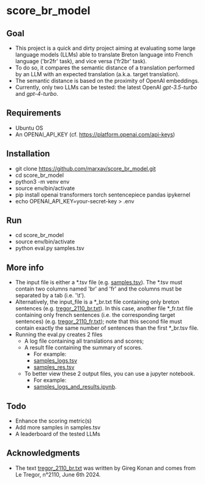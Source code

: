 # score_br_model

## Goal
* This project is a quick and dirty project aiming at evaluating some large language models (LLMs) able to translate Breton language into French language ('br2fr' task), and vice versa ('fr2br' task).
* To do so, it compares the semantic distance of a translation performed by an LLM with an expected translation (a.k.a. target translation).
* The semantic distance is based on the proximity of OpenAI embeddings.
* Currently, only two LLMs can be tested: the latest OpenAI *gpt-3.5-turbo* and *gpt-4-turbo*.

## Requirements
* Ubuntu OS
* An OPENAI_API_KEY (cf. https://platform.openai.com/api-keys)

## Installation
* git clone https://github.com/marxav/score_br_model.git
* cd score_br_model
* python3 -m venv env
* source env/bin/activate
* pip install openai transformers torch sentencepiece pandas ipykernel
* echo OPENAI_API_KEY=your-secret-key > .env

## Run
* cd score_br_model
* source env/bin/activate
* python eval.py samples.tsv 

## More info
* The input file is either a *.tsv file (e.g. [samples.tsv](samples.tsv)). The *.tsv must contain two columns named 'br' and 'fr' and the columns must be separated by a tab (i.e. '\t').  
* Alternatively, the input_file is a *_br.txt file containing only breton sentences (e.g. [tregor_2110_br.txt](tregor_2110_br.txt)). In this case, another file *_fr.txt file containing only french sentences (i.e. the corresponding target sentences) (e.g. [tregor_2110_fr.txt](tregor_2110_fr.txt)); note that this second file must contain exactly the same number of sentences than the first *_br.tsv file.
* Running the eval.py creates 2 files 
  * A log file containing all translations and scores;
  * A result file containing the summary of scores.  
    * For example: 
    * [samples_logs.tsv](samples_logs.tsv)
    * [samples_res.tsv](samples_res.tsv)
  * To better view these 2 output files, you can use a jupyter notebook.
    * For example: 
    * [samples_logs_and_results.ipynb](samples_logs_and_results.ipynb).
  
## Todo
* Enhance the scoring metric(s)
* Add more samples in samples.tsv
* A leaderboard of the tested LLMs

## Acknowledgments
* The text [tregor_2110_br.txt](tregor_2110_br.txt) was written by Gireg Konan and comes from Le Tregor, n°2110, June 6th 2024.
